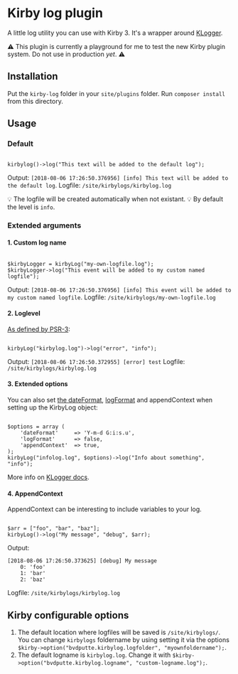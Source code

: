 # Kirby log plugin

A little log utility you can use with Kirby 3.
It's a wrapper around [KLogger](https://github.com/katzgrau/KLogger).

⚠️ This plugin is currently a playground for me to test the new Kirby plugin system. Do not use in production _yet_. ⚠️ 

## Installation

Put the `kirby-log` folder in your `site/plugins` folder.
Run `composer install` from this directory.

## Usage

### Default

```

kirbylog()->log("This text will be added to the default log");

```

Output: `[2018-08-06 17:26:50.376956] [info] This text will be added to the default log`.
Logfile: `/site/kirbylogs/kirbylog.log`

💡 The logfile will be created automatically when not existant.
💡 By default the level is `info`.

### Extended arguments

#### 1. Custom log name

```

$kirbyLogger = kirbyLog("my-own-logfile.log");
$kirbyLogger->log("This event will be added to my custom named logfile");

```

Output: `[2018-08-06 17:26:50.376956] [info] This event will be added to my custom named logfile`.
Logfile: `/site/kirbylogs/my-own-logfile.log`

#### 2. Loglevel

[As defined by PSR-3](https://www.php-fig.org/psr/psr-3/#5-psrlogloglevel):

```

kirbyLog("kirbylog.log")->log("error", "info");

```

Output: `[2018-08-06 17:26:50.372955] [error] test`
Logfile: `/site/kirbylogs/kirbylog.log`

#### 3. Extended options

You can also set [the dateFormat](http://php.net/manual/en/function.date.php), [logFormat](https://github.com/katzgrau/KLogger#log-formatting) and appendContext when setting up the KirbyLog object:

```

$options = array (
    'dateFormat'     => 'Y-m-d G:i:s.u',
    'logFormat'      => false,
    'appendContext'  => true,
);
kirbyLog("infolog.log", $options)->log("Info about something", "info");

```

More info on [KLogger docs](https://github.com/katzgrau/KLogger#additional-options).

#### 4. AppendContext

AppendContext can be interesting to include variables to your log.

```

$arr = ["foo", "bar", "baz"];
kirbyLog()->log("My message", "debug", $arr);

```

Output: 
```
[2018-08-06 17:26:50.373625] [debug] My message
    0: 'foo'
    1: 'bar'
    2: 'baz'
```
Logfile: `/site/kirbylogs/kirbylog.log`

## Kirby configurable options

1. The default location where logfiles will be saved is `/site/kirbylogs/`. You can change `kirbylogs` foldername by using setting it via the options `$kirby->option("bvdputte.kirbylog.logfolder", "myownfoldername");`.
2. The default logname is `kirbylog.log`. Change it with `$kirby->option("bvdputte.kirbylog.logname", "custom-logname.log");`.
